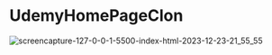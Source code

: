 # UdemyHomePageClon



![screencapture-127-0-0-1-5500-index-html-2023-12-23-21_55_55](https://github.com/VeyselGaziDuran/UdemyHomePageClone/assets/81925500/3cfdd410-b71f-424b-9883-c7c3c26b6195)
